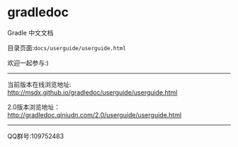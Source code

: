 gradledoc
=========

Gradle 中文文档

目录页面:`docs/userguide/userguide.html`

欢迎一起参与:)

---

当前版本在线浏览地址:
http://msdx.github.io/gradledoc/userguide/userguide.html

2.0版本浏览地址：
http://gradledoc.qiniudn.com/2.0/userguide/userguide.html

---

QQ群号:109752483


